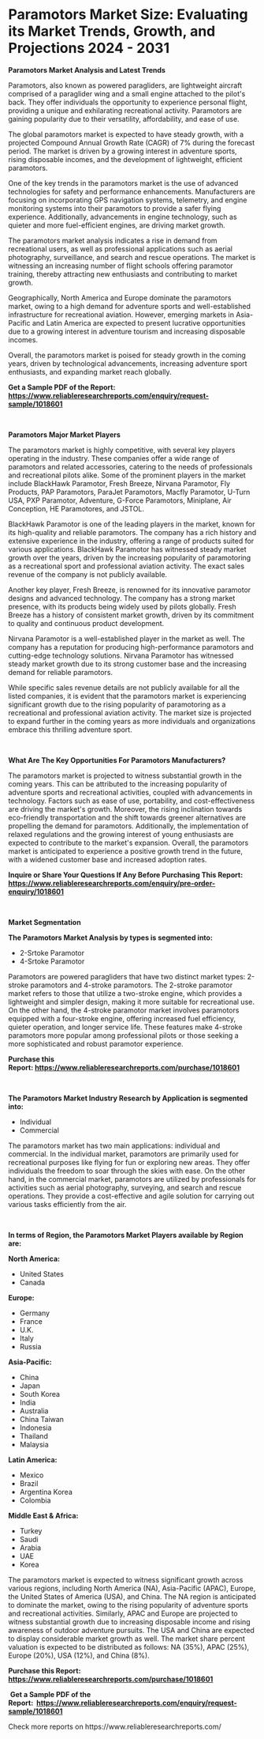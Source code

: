 <p><h1>Paramotors Market Size: Evaluating its Market Trends, Growth, and Projections 2024 - 2031</h1></p><p><strong>Paramotors Market Analysis and Latest Trends</strong></p>
<p><p>Paramotors, also known as powered paragliders, are lightweight aircraft comprised of a paraglider wing and a small engine attached to the pilot's back. They offer individuals the opportunity to experience personal flight, providing a unique and exhilarating recreational activity. Paramotors are gaining popularity due to their versatility, affordability, and ease of use.</p><p>The global paramotors market is expected to have steady growth, with a projected Compound Annual Growth Rate (CAGR) of 7% during the forecast period. The market is driven by a growing interest in adventure sports, rising disposable incomes, and the development of lightweight, efficient paramotors.</p><p>One of the key trends in the paramotors market is the use of advanced technologies for safety and performance enhancements. Manufacturers are focusing on incorporating GPS navigation systems, telemetry, and engine monitoring systems into their paramotors to provide a safer flying experience. Additionally, advancements in engine technology, such as quieter and more fuel-efficient engines, are driving market growth.</p><p>The paramotors market analysis indicates a rise in demand from recreational users, as well as professional applications such as aerial photography, surveillance, and search and rescue operations. The market is witnessing an increasing number of flight schools offering paramotor training, thereby attracting new enthusiasts and contributing to market growth.</p><p>Geographically, North America and Europe dominate the paramotors market, owing to a high demand for adventure sports and well-established infrastructure for recreational aviation. However, emerging markets in Asia-Pacific and Latin America are expected to present lucrative opportunities due to a growing interest in adventure tourism and increasing disposable incomes.</p><p>Overall, the paramotors market is poised for steady growth in the coming years, driven by technological advancements, increasing adventure sport enthusiasts, and expanding market reach globally.</p></p>
<p><strong>Get a Sample PDF of the Report:&nbsp; <a href="https://www.reliableresearchreports.com/enquiry/request-sample/1018601">https://www.reliableresearchreports.com/enquiry/request-sample/1018601</a></strong></p>
<p>&nbsp;</p>
<p><strong>Paramotors Major Market Players</strong></p>
<p><p>The paramotors market is highly competitive, with several key players operating in the industry. These companies offer a wide range of paramotors and related accessories, catering to the needs of professionals and recreational pilots alike. Some of the prominent players in the market include BlackHawk Paramotor, Fresh Breeze, Nirvana Paramotor, Fly Products, PAP Paramotors, ParaJet Paramotors, Macfly Paramotor, U-Turn USA, PXP Paramotor, Adventure, G-Force Paramotors, Miniplane, Air Conception, HE Paramotores, and JSTOL.</p><p>BlackHawk Paramotor is one of the leading players in the market, known for its high-quality and reliable paramotors. The company has a rich history and extensive experience in the industry, offering a range of products suited for various applications. BlackHawk Paramotor has witnessed steady market growth over the years, driven by the increasing popularity of paramotoring as a recreational sport and professional aviation activity. The exact sales revenue of the company is not publicly available.</p><p>Another key player, Fresh Breeze, is renowned for its innovative paramotor designs and advanced technology. The company has a strong market presence, with its products being widely used by pilots globally. Fresh Breeze has a history of consistent market growth, driven by its commitment to quality and continuous product development.</p><p>Nirvana Paramotor is a well-established player in the market as well. The company has a reputation for producing high-performance paramotors and cutting-edge technology solutions. Nirvana Paramotor has witnessed steady market growth due to its strong customer base and the increasing demand for reliable paramotors.</p><p>While specific sales revenue details are not publicly available for all the listed companies, it is evident that the paramotors market is experiencing significant growth due to the rising popularity of paramotoring as a recreational and professional aviation activity. The market size is projected to expand further in the coming years as more individuals and organizations embrace this thrilling adventure sport.</p></p>
<p>&nbsp;</p>
<p><strong>What Are The Key Opportunities For Paramotors Manufacturers?</strong></p>
<p><p>The paramotors market is projected to witness substantial growth in the coming years. This can be attributed to the increasing popularity of adventure sports and recreational activities, coupled with advancements in technology. Factors such as ease of use, portability, and cost-effectiveness are driving the market's growth. Moreover, the rising inclination towards eco-friendly transportation and the shift towards greener alternatives are propelling the demand for paramotors. Additionally, the implementation of relaxed regulations and the growing interest of young enthusiasts are expected to contribute to the market's expansion. Overall, the paramotors market is anticipated to experience a positive growth trend in the future, with a widened customer base and increased adoption rates.</p></p>
<p><strong>Inquire or Share Your Questions If Any Before Purchasing This Report: <a href="https://www.reliableresearchreports.com/enquiry/pre-order-enquiry/1018601">https://www.reliableresearchreports.com/enquiry/pre-order-enquiry/1018601</a></strong></p>
<p>&nbsp;</p>
<p><strong>Market Segmentation</strong></p>
<p><strong>The Paramotors Market Analysis by types is segmented into:</strong></p>
<p><ul><li>2-Srtoke Paramotor</li><li>4-Srtoke Paramotor</li></ul></p>
<p><p>Paramotors are powered paragliders that have two distinct market types: 2-stroke paramotors and 4-stroke paramotors. The 2-stroke paramotor market refers to those that utilize a two-stroke engine, which provides a lightweight and simpler design, making it more suitable for recreational use. On the other hand, the 4-stroke paramotor market involves paramotors equipped with a four-stroke engine, offering increased fuel efficiency, quieter operation, and longer service life. These features make 4-stroke paramotors more popular among professional pilots or those seeking a more sophisticated and robust paramotor experience.</p></p>
<p><strong>Purchase this Report:&nbsp;<a href="https://www.reliableresearchreports.com/purchase/1018601">https://www.reliableresearchreports.com/purchase/1018601</a></strong></p>
<p>&nbsp;</p>
<p><strong>The Paramotors Market Industry Research by Application is segmented into:</strong></p>
<p><ul><li>Individual</li><li>Commercial</li></ul></p>
<p><p>The paramotors market has two main applications: individual and commercial. In the individual market, paramotors are primarily used for recreational purposes like flying for fun or exploring new areas. They offer individuals the freedom to soar through the skies with ease. On the other hand, in the commercial market, paramotors are utilized by professionals for activities such as aerial photography, surveying, and search and rescue operations. They provide a cost-effective and agile solution for carrying out various tasks efficiently from the air.</p></p>
<p>&nbsp;</p>
<p><strong>In terms of Region, the Paramotors Market Players available by Region are:</strong></p>
<p>
    <p> <strong> North America: </strong>
        <ul>
            <li>United States</li>
            <li>Canada</li>
        </ul>
        </p> 
    <p> <strong> Europe: </strong>
        <ul>
            <li>Germany</li>
            <li>France</li>
            <li>U.K.</li>
            <li>Italy</li>
            <li>Russia</li>
        </ul>
        </p> 
    <p> <strong> Asia-Pacific: </strong>
        <ul>
            <li>China</li>
            <li>Japan</li>
            <li>South Korea</li>
            <li>India</li>
            <li>Australia</li>
            <li>China Taiwan</li>
            <li>Indonesia</li>
            <li>Thailand</li>
            <li>Malaysia</li>
        </ul>
        </p> 
    <p> <strong> Latin America: </strong>
        <ul>
            <li>Mexico</li>
            <li>Brazil</li>
            <li>Argentina Korea</li>
            <li>Colombia</li>
        </ul>
        </p> 
    <p> <strong> Middle East & Africa: </strong>
        <ul>
            <li>Turkey</li>
            <li>Saudi</li>
            <li>Arabia</li>
            <li>UAE</li>
            <li>Korea</li>
        </ul>
    </p>
    </p>
<p><p>The paramotors market is expected to witness significant growth across various regions, including North America (NA), Asia-Pacific (APAC), Europe, the United States of America (USA), and China. The NA region is anticipated to dominate the market, owing to the rising popularity of adventure sports and recreational activities. Similarly, APAC and Europe are projected to witness substantial growth due to increasing disposable income and rising awareness of outdoor adventure pursuits. The USA and China are expected to display considerable market growth as well. The market share percent valuation is expected to be distributed as follows: NA (35%), APAC (25%), Europe (20%), USA (12%), and China (8%).</p></p>
<p><strong>Purchase this Report: <a href="https://www.reliableresearchreports.com/purchase/1018601">https://www.reliableresearchreports.com/purchase/1018601</a></strong></p>
<p>&nbsp;<strong>Get a Sample PDF of the Report:&nbsp;&nbsp;<a href="https://www.reliableresearchreports.com/enquiry/request-sample/1018601">https://www.reliableresearchreports.com/enquiry/request-sample/1018601</a></strong></p>
<p><strong></strong></p>
<p>Check more reports on https://www.reliableresearchreports.com/</p>